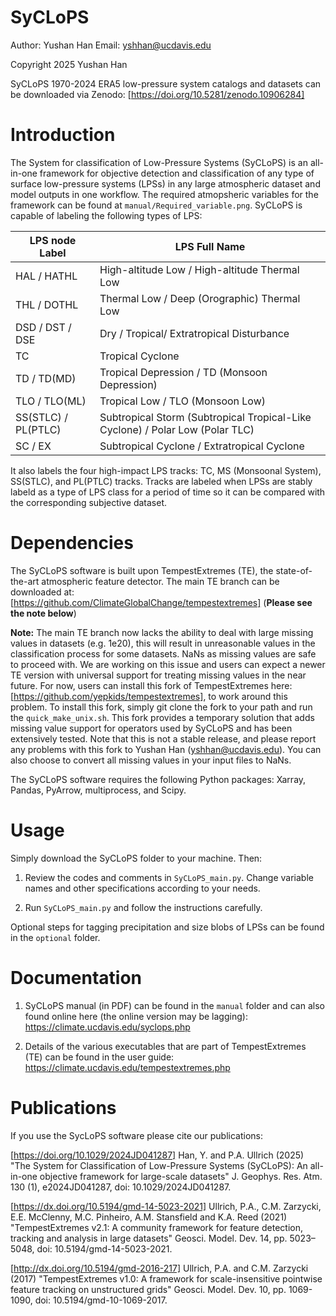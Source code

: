 # SyCLoPS

Author:  Yushan Han
Email:   yshhan@ucdavis.edu

Copyright 2025 Yushan Han

SyCLoPS 1970-2024 ERA5 low-pressure system catalogs and datasets can be downloaded via Zenodo: [https://doi.org/10.5281/zenodo.10906284]

Introduction
=====

The System for classification of Low-Pressure Systems (SyCLoPS) is an all-in-one framework for objective detection and classification of any type of surface low-pressure systems (LPSs) in any large atmospheric dataset and model outputs in one workflow. The required atmopsheric variables for the framework can be found at `manual/Required_variable.png`. SyCLoPS is capable of labeling the following types of LPS:

| LPS node Label         | LPS Full Name                                      |
|------------------------|----------------------------------------------------|
| HAL / HATHL            | High-altitude Low / High-altitude Thermal Low      |
| THL / DOTHL            | Thermal Low / Deep (Orographic) Thermal Low        | 
| DSD / DST / DSE        | Dry / Tropical/ Extratropical Disturbance          |
| TC                     | Tropical Cyclone                                   |
| TD / TD(MD)            | Tropical Depression / TD (Monsoon Depression)      |
| TLO / TLO(ML)          | Tropical Low / TLO (Monsoon Low)                   |
| SS(STLC) / PL(PTLC)    | Subtropical Storm (Subtropical Tropical-Like Cyclone) / Polar Low (Polar TLC) |
| SC / EX                | Subtropical Cyclone / Extratropical Cyclone        |

It also labels the four high-impact LPS tracks: TC, MS (Monsoonal System), SS(STLC), and PL(PTLC) tracks. Tracks are labeled when LPSs are stably labeld as a type of LPS class for a period of time so it can be compared with the corresponding subjective dataset.

Dependencies
=====

The SyCLoPS software is built upon TempestExtremes (TE), the state-of-the-art atmospheric feature detector. The main TE branch can be downloaded at: [https://github.com/ClimateGlobalChange/tempestextremes] (**Please see the note below**)

**Note:** The main TE branch now lacks the ability to deal with large missing values in datasets (e.g. 1e20), this will result in unreasonable values in the classification process for some datasets. NaNs as missing values are safe to proceed with. We are working on this issue and users can expect a newer TE version with universal support for treating missing values in the near future. For now, users can install this fork of TempestExtremes here: [https://github.com/yepkids/tempestextremes], to work around this problem. To install this fork, simply git clone the fork to your path and run the `quick_make_unix.sh`. This fork provides a temporary solution that adds missing value support for operators used by SyCLoPS and has been extensively tested. Note that this is not a stable release, and please report any problems with this fork to Yushan Han (yshhan@ucdavis.edu). You can also choose to convert all missing values in your input files to NaNs.

The SyCLoPS software requires the following Python packages: Xarray, Pandas, PyArrow, multiprocess, and Scipy.

Usage
=====

Simply download the SyCLoPS folder to your machine. Then: 

1. Review the codes and comments in `SyCLoPS_main.py`. Change variable names and other specifications according to your needs.

2. Run `SyCLoPS_main.py` and follow the instructions carefully.

Optional steps for tagging precipitation and size blobs of LPSs can be found in the `optional` folder.


Documentation
=====

1. SyCLoPS manual (in PDF) can be found in the `manual` folder and can also found online here (the online version may be lagging): 
https://climate.ucdavis.edu/syclops.php

2. Details of the various executables that are part of TempestExtremes (TE) can be found in the user guide:
https://climate.ucdavis.edu/tempestextremes.php


Publications
============
If you use the SycLoPS software please cite our publications:

[https://doi.org/10.1029/2024JD041287] Han, Y. and P.A. Ullrich (2025) "The System for Classification of Low-Pressure Systems (SyCLoPS): An all-in-one objective framework for large-scale datasets" J. Geophys. Res. Atm. 130 (1), e2024JD041287, doi: 10.1029/2024JD041287.

[https://dx.doi.org/10.5194/gmd-14-5023-2021] Ullrich, P.A., C.M. Zarzycki, E.E. McClenny, M.C. Pinheiro, A.M. Stansfield and K.A. Reed (2021) "TempestExtremes v2.1: A community framework for feature detection, tracking and analysis in large datasets" Geosci. Model. Dev. 14, pp. 5023–5048, doi: 10.5194/gmd-14-5023-2021.

[http://dx.doi.org/10.5194/gmd-2016-217] Ullrich, P.A. and C.M. Zarzycki (2017) "TempestExtremes v1.0: A framework for scale-insensitive pointwise feature tracking on unstructured grids" Geosci. Model. Dev. 10, pp. 1069-1090, doi: 10.5194/gmd-10-1069-2017. 
